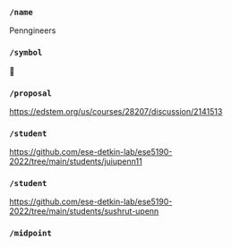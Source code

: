 ### `/name`
Penngineers
### `/symbol`
🚥
### `/proposal`
https://edstem.org/us/courses/28207/discussion/2141513
### `/student`
https://github.com/ese-detkin-lab/ese5190-2022/tree/main/students/juiupenn11
### `/student`
https://github.com/ese-detkin-lab/ese5190-2022/tree/main/students/sushrut-upenn
### `/midpoint`
